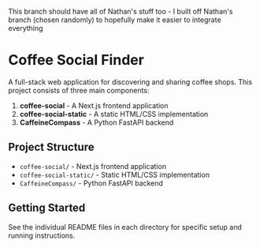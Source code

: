 This branch should have all of Nathan's stuff too - I built off Nathan's branch (chosen randomly) to hopefully make it easier to integrate everything

# Coffee Social Finder

A full-stack web application for discovering and sharing coffee shops. This project consists of three main components:
1. **coffee-social** - A Next.js frontend application
2. **coffee-social-static** - A static HTML/CSS implementation
3. **CaffeineCompass** - A Python FastAPI backend
## Project Structure
- `coffee-social/` - Next.js frontend application
- `coffee-social-static/` - Static HTML/CSS implementation
- `CaffeineCompass/` - Python FastAPI backend
## Getting Started
See the individual README files in each directory for specific setup and running instructions.
